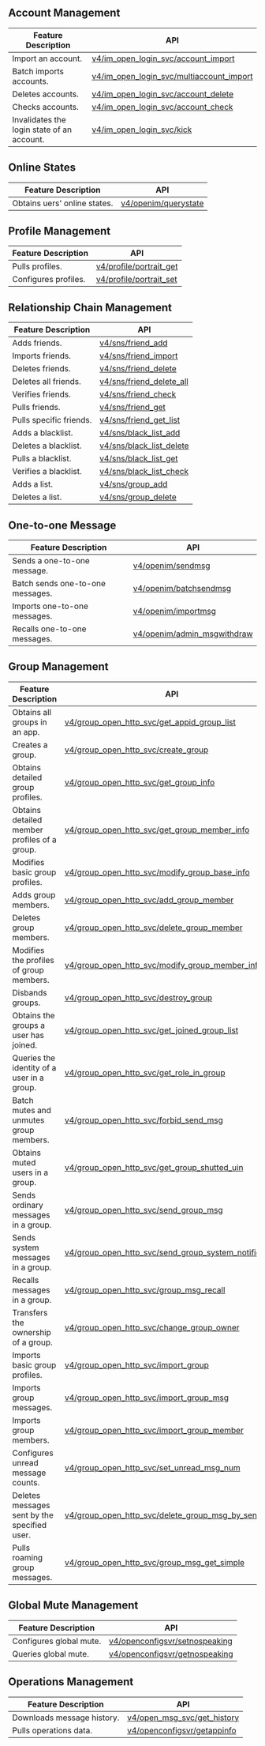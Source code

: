 ## Account Management

| Feature Description  | API |
|---------|---------|
| Import an account. | [v4/im_open_login_svc/account_import](https://intl.cloud.tencent.com/document/product/1047/34953) |
| Batch imports accounts. | [v4/im_open_login_svc/multiaccount_import](https://intl.cloud.tencent.com/document/product/1047/34954) |
| Deletes accounts.  | [v4/im_open_login_svc/account_delete](https://intl.cloud.tencent.com/document/product/1047/34955) |
| Checks accounts.  | [v4/im_open_login_svc/account_check](https://intl.cloud.tencent.com/document/product/1047/34956)  | 
| Invalidates the login state of an account.  | [v4/im_open_login_svc/kick](https://intl.cloud.tencent.com/document/product/1047/34957) |



## Online States

| Feature Description         | API                                                       |
| ---------------- | ---------------------------------------------------------- |
| Obtains uers' online states. | [ v4/openim/querystate](https://intl.cloud.tencent.com/document/product/1047/35057) |

## Profile Management

| Feature Description | API                                                         |
| -------- | ------------------------------------------------------------ |
| Pulls profiles. | [v4/profile/portrait_get](https://intl.cloud.tencent.com/document/product/1047/34917) |
| Configures profiles. | [v4/profile/portrait_set](https://intl.cloud.tencent.com/document/product/1047/34916 ) |

## Relationship Chain Management

| Feature Description | API                                                         |
| -------- | ------------------------------------------------------------ |
| Adds friends. | [v4/sns/friend_add](https://intl.cloud.tencent.com/document/product/1047/34902) |
| Imports friends. | [v4/sns/friend_import](https://intl.cloud.tencent.com/document/product/1047/34903) |
| Deletes friends. | [v4/sns/friend_delete](https://intl.cloud.tencent.com/document/product/1047/34905) |
| Deletes all friends. | [v4/sns/friend_delete_all](https://intl.cloud.tencent.com/document/product/1047/34906) |
| Verifies friends. | [v4/sns/friend_check](https://intl.cloud.tencent.com/document/product/1047/34907) |
| Pulls friends. | [v4/sns/friend_get](https://intl.cloud.tencent.com/document/product/1047/34908) |
| Pulls specific friends. | [v4/sns/friend_get_list](https://intl.cloud.tencent.com/document/product/1047/34910) |
| Adds a blacklist. | [v4/sns/black_list_add](https://intl.cloud.tencent.com/document/product/1047/34911) |
| Deletes a blacklist. | [v4/sns/black_list_delete](https://intl.cloud.tencent.com/document/product/1047/34912) |
| Pulls a blacklist. | [v4/sns/black_list_get](https://intl.cloud.tencent.com/document/product/1047/34914) |
| Verifies a blacklist. | [v4/sns/black_list_check](https://intl.cloud.tencent.com/document/product/1047/34913) |
| Adds a list. | [v4/sns/group_add](https://intl.cloud.tencent.com/document/product/1047/34950) |
| Deletes a list. | [v4/sns/group_delete](https://intl.cloud.tencent.com/document/product/1047/34926) |

## One-to-one Message

| Feature Description  | API |
|---------|---------|
| Sends a one-to-one message. | [v4/openim/sendmsg](https://intl.cloud.tencent.com/document/product/1047/34919) |
| Batch sends one-to-one messages. | [v4/openim/batchsendmsg](https://intl.cloud.tencent.com/document/product/1047/34920) |
| Imports one-to-one messages. | [v4/openim/importmsg](https://intl.cloud.tencent.com/document/product/1047/35014) |
| Recalls one-to-one messages. | [v4/openim/admin_msgwithdraw](https://intl.cloud.tencent.com/document/product/1047/35015) |

## Group Management

| Feature Description               | API                                                         |
| ---------------------- | ------------------------------------------------------------ |
| Obtains all groups in an app.    | [v4/group_open_http_svc/get_appid_group_list](https://intl.cloud.tencent.com/document/product/1047/34960) |
| Creates a group.               | [v4/group_open_http_svc/create_group](https://intl.cloud.tencent.com/document/product/1047/34895) |
| Obtains detailed group profiles.       | [v4/group_open_http_svc/get_group_info](https://intl.cloud.tencent.com/document/product/1047/34961) |
| Obtains detailed member profiles of a group.     | [v4/group_open_http_svc/get_group_member_info](https://intl.cloud.tencent.com/document/product/1047/34948) |
| Modifies basic group profiles.       | [v4/group_open_http_svc/modify_group_base_info](https://intl.cloud.tencent.com/document/product/1047/34962) |
| Adds group members.           | [v4/group_open_http_svc/add_group_member](https://intl.cloud.tencent.com/document/product/1047/34921) |
| Deletes group members.           | [v4/group_open_http_svc/delete_group_member](https://intl.cloud.tencent.com/document/product/1047/34949) |
| Modifies the profiles of group members.       | [v4/group_open_http_svc/modify_group_member_info](https://intl.cloud.tencent.com/document/product/1047/34900) |
| Disbands groups.               | [v4/group_open_http_svc/destroy_group ](https://intl.cloud.tencent.com/document/product/1047/34896) |
| Obtains the groups a user has joined.   | [v4/group_open_http_svc/get_joined_group_list](https://intl.cloud.tencent.com/document/product/1047/34925) |
| Queries the identity of a user in a group. | [v4/group_open_http_svc/get_role_in_group](https://intl.cloud.tencent.com/document/product/1047/34963) |
| Batch mutes and unmutes group members.     | [v4/group_open_http_svc/forbid_send_msg](https://intl.cloud.tencent.com/document/product/1047/34951) |
| Obtains muted users in a group. | [v4/group_open_http_svc/get_group_shutted_uin](https://intl.cloud.tencent.com/document/product/1047/34964) |
| Sends ordinary messages in a group.   | [v4/group_open_http_svc/send_group_msg](https://intl.cloud.tencent.com/document/product/1047/34959) |
| Sends system messages in a group.   | [v4/group_open_http_svc/send_group_system_notification](https://intl.cloud.tencent.com/document/product/1047/34958) |
| Recalls messages in a group.           | [v4/group_open_http_svc/group_msg_recall](https://intl.cloud.tencent.com/document/product/1047/34965) |
| Transfers the ownership of a group.               | [v4/group_open_http_svc/change_group_owner](https://intl.cloud.tencent.com/document/product/1047/34966) |
| Imports basic group profiles.         | [v4/group_open_http_svc/import_group](https://intl.cloud.tencent.com/document/product/1047/34967) |
| Imports group messages.             | [v4/group_open_http_svc/import_group_msg ](https://intl.cloud.tencent.com/document/product/1047/34968) |
| Imports group members.             | [v4/group_open_http_svc/import_group_member](https://intl.cloud.tencent.com/document/product/1047/34969) |
| Configures unread message counts.   | [v4/group_open_http_svc/set_unread_msg_num](https://intl.cloud.tencent.com/document/product/1047/34909) |
| Deletes messages sent by the specified user. | [v4/group_open_http_svc/delete_group_msg_by_sender](https://intl.cloud.tencent.com/document/product/1047/34970) |
| Pulls roaming group messages.         | [v4/group_open_http_svc/group_msg_get_simple](https://intl.cloud.tencent.com/document/product/1047/34971) |


## Global Mute Management
| Feature Description |API |
|---------|---------|
| Configures global mute. |[ v4/openconfigsvr/setnospeaking](https://intl.cloud.tencent.com/document/product/1047/34923) |
| Queries global mute. |[ v4/openconfigsvr/getnospeaking](https://intl.cloud.tencent.com/document/product/1047/34924) |



## Operations Management

| Feature Description |API |
|---------|---------|
| Downloads message history.  |[v4/open_msg_svc/get_history](https://intl.cloud.tencent.com/document/product/1047/34885) |
| Pulls operations data.  |[v4/openconfigsvr/getappinfo](https://intl.cloud.tencent.com/document/product/1047/34886) |
